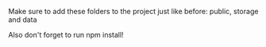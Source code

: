 Make sure to add these folders to the project just like before: public, storage and data

Also don't forget to run npm install!
